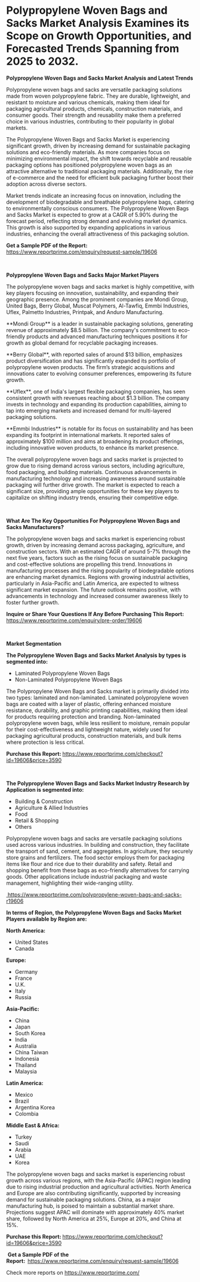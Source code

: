 <p><h1>Polypropylene Woven Bags and Sacks Market Analysis Examines its Scope on Growth Opportunities, and Forecasted Trends Spanning from 2025 to 2032.</h1></p><p><strong>Polypropylene Woven Bags and Sacks Market Analysis and Latest Trends</strong></p>
<p><p>Polypropylene woven bags and sacks are versatile packaging solutions made from woven polypropylene fabric. They are durable, lightweight, and resistant to moisture and various chemicals, making them ideal for packaging agricultural products, chemicals, construction materials, and consumer goods. Their strength and reusability make them a preferred choice in various industries, contributing to their popularity in global markets.</p><p>The Polypropylene Woven Bags and Sacks Market is experiencing significant growth, driven by increasing demand for sustainable packaging solutions and eco-friendly materials. As more companies focus on minimizing environmental impact, the shift towards recyclable and reusable packaging options has positioned polypropylene woven bags as an attractive alternative to traditional packaging materials. Additionally, the rise of e-commerce and the need for efficient bulk packaging further boost their adoption across diverse sectors.</p><p>Market trends indicate an increasing focus on innovation, including the development of biodegradable and breathable polypropylene bags, catering to environmentally conscious consumers. The Polypropylene Woven Bags and Sacks Market is expected to grow at a CAGR of 5.90% during the forecast period, reflecting strong demand and evolving market dynamics. This growth is also supported by expanding applications in various industries, enhancing the overall attractiveness of this packaging solution.</p></p>
<p><strong>Get a Sample PDF of the Report:&nbsp;</strong> <a href="https://www.reportprime.com/enquiry/request-sample/19606?utm_campaign=2479&utm_medium=2&utm_source=Github&utm_content=ia&utm_term=20032025&utm_id=polypropylene-woven-bags-and-sacks">https://www.reportprime.com/enquiry/request-sample/19606</a></p>
<p>&nbsp;</p>
<p><strong>Polypropylene Woven Bags and Sacks Major Market Players</strong></p>
<p><p>The polypropylene woven bags and sacks market is highly competitive, with key players focusing on innovation, sustainability, and expanding their geographic presence. Among the prominent companies are Mondi Group, United Bags, Berry Global, Muscat Polymers, Al-Tawfiq, Emmbi Industries, Uflex, Palmetto Industries, Printpak, and Anduro Manufacturing.</p><p>**Mondi Group** is a leader in sustainable packaging solutions, generating revenue of approximately $8.5 billion. The company's commitment to eco-friendly products and advanced manufacturing techniques positions it for growth as global demand for recyclable packaging increases.</p><p>**Berry Global**, with reported sales of around $13 billion, emphasizes product diversification and has significantly expanded its portfolio of polypropylene woven products. The firm’s strategic acquisitions and innovations cater to evolving consumer preferences, empowering its future growth.</p><p>**Uflex**, one of India's largest flexible packaging companies, has seen consistent growth with revenues reaching about $1.3 billion. The company invests in technology and expanding its production capabilities, aiming to tap into emerging markets and increased demand for multi-layered packaging solutions.</p><p>**Emmbi Industries** is notable for its focus on sustainability and has been expanding its footprint in international markets. It reported sales of approximately $100 million and aims at broadening its product offerings, including innovative woven products, to enhance its market presence.</p><p>The overall polypropylene woven bags and sacks market is projected to grow due to rising demand across various sectors, including agriculture, food packaging, and building materials. Continuous advancements in manufacturing technology and increasing awareness around sustainable packaging will further drive growth. The market is expected to reach a significant size, providing ample opportunities for these key players to capitalize on shifting industry trends, ensuring their competitive edge.</p></p>
<p>&nbsp;</p>
<p><strong>What Are The Key Opportunities For Polypropylene Woven Bags and Sacks Manufacturers?</strong></p>
<p><p>The polypropylene woven bags and sacks market is experiencing robust growth, driven by increasing demand across packaging, agriculture, and construction sectors. With an estimated CAGR of around 5-7% through the next five years, factors such as the rising focus on sustainable packaging and cost-effective solutions are propelling this trend. Innovations in manufacturing processes and the rising popularity of biodegradable options are enhancing market dynamics. Regions with growing industrial activities, particularly in Asia-Pacific and Latin America, are expected to witness significant market expansion. The future outlook remains positive, with advancements in technology and increased consumer awareness likely to foster further growth.</p></p>
<p><strong>Inquire or Share Your Questions If Any Before Purchasing This Report:</strong> <a href="https://www.reportprime.com/enquiry/pre-order/19606?utm_campaign=2479&utm_medium=2&utm_source=Github&utm_content=ia&utm_term=20032025&utm_id=polypropylene-woven-bags-and-sacks">https://www.reportprime.com/enquiry/pre-order/19606</a></p>
<p>&nbsp;</p>
<p><strong>Market Segmentation</strong></p>
<p><strong>The Polypropylene Woven Bags and Sacks Market Analysis by types is segmented into:</strong></p>
<p><ul><li>Laminated Polypropylene Woven Bags</li><li>Non-Laminated Polypropylene Woven Bags</li></ul></p>
<p><p>The Polypropylene Woven Bags and Sacks market is primarily divided into two types: laminated and non-laminated. Laminated polypropylene woven bags are coated with a layer of plastic, offering enhanced moisture resistance, durability, and graphic printing capabilities, making them ideal for products requiring protection and branding. Non-laminated polypropylene woven bags, while less resilient to moisture, remain popular for their cost-effectiveness and lightweight nature, widely used for packaging agricultural products, construction materials, and bulk items where protection is less critical.</p></p>
<p><strong>Purchase this Report:&nbsp;</strong><a href="https://www.reportprime.com/checkout?id=19606&price=3590&utm_campaign=2479&utm_medium=2&utm_source=Github&utm_content=ia&utm_term=20032025&utm_id=polypropylene-woven-bags-and-sacks">https://www.reportprime.com/checkout?id=19606&price=3590</a></p>
<p>&nbsp;</p>
<p><strong>The Polypropylene Woven Bags and Sacks Market Industry Research by Application is segmented into:</strong></p>
<p><ul><li>Building & Construction</li><li>Agriculture & Allied Industries</li><li>Food</li><li>Retail & Shopping</li><li>Others</li></ul></p>
<p><p>Polypropylene woven bags and sacks are versatile packaging solutions used across various industries. In building and construction, they facilitate the transport of sand, cement, and aggregates. In agriculture, they securely store grains and fertilizers. The food sector employs them for packaging items like flour and rice due to their durability and safety. Retail and shopping benefit from these bags as eco-friendly alternatives for carrying goods. Other applications include industrial packaging and waste management, highlighting their wide-ranging utility.</p></p>
<p><a href="https://www.reportprime.com/polypropylene-woven-bags-and-sacks-r19606?utm_campaign=2479&utm_medium=2&utm_source=Github&utm_content=ia&utm_term=20032025&utm_id=polypropylene-woven-bags-and-sacks">&nbsp;https://www.reportprime.com/polypropylene-woven-bags-and-sacks-r19606</a></p>
<p><strong>In terms of Region, the Polypropylene Woven Bags and Sacks Market Players available by Region are:</strong></p>
<p>
    <p> <strong> North America: </strong>
        <ul>
            <li>United States</li>
            <li>Canada</li>
        </ul>
        </p> 
    <p> <strong> Europe: </strong>
        <ul>
            <li>Germany</li>
            <li>France</li>
            <li>U.K.</li>
            <li>Italy</li>
            <li>Russia</li>
        </ul>
        </p> 
    <p> <strong> Asia-Pacific: </strong>
        <ul>
            <li>China</li>
            <li>Japan</li>
            <li>South Korea</li>
            <li>India</li>
            <li>Australia</li>
            <li>China Taiwan</li>
            <li>Indonesia</li>
            <li>Thailand</li>
            <li>Malaysia</li>
        </ul>
        </p> 
    <p> <strong> Latin America: </strong>
        <ul>
            <li>Mexico</li>
            <li>Brazil</li>
            <li>Argentina Korea</li>
            <li>Colombia</li>
        </ul>
        </p> 
    <p> <strong> Middle East & Africa: </strong>
        <ul>
            <li>Turkey</li>
            <li>Saudi</li>
            <li>Arabia</li>
            <li>UAE</li>
            <li>Korea</li>
        </ul>
    </p>
    </p>
<p><p>The polypropylene woven bags and sacks market is experiencing robust growth across various regions, with the Asia-Pacific (APAC) region leading due to rising industrial production and agricultural activities. North America and Europe are also contributing significantly, supported by increasing demand for sustainable packaging solutions. China, as a major manufacturing hub, is poised to maintain a substantial market share. Projections suggest APAC will dominate with approximately 40% market share, followed by North America at 25%, Europe at 20%, and China at 15%.</p></p>
<p><strong>Purchase this Report: </strong><a href="https://www.reportprime.com/checkout?id=19606&price=3590&utm_campaign=2479&utm_medium=2&utm_source=Github&utm_content=ia&utm_term=20032025&utm_id=polypropylene-woven-bags-and-sacks">https://www.reportprime.com/checkout?id=19606&price=3590</a></p>
<p>&nbsp;<strong>Get a Sample PDF of the Report:&nbsp;&nbsp;</strong><a href="https://www.reportprime.com/enquiry/request-sample/19606?utm_campaign=2479&utm_medium=2&utm_source=Github&utm_content=ia&utm_term=20032025&utm_id=polypropylene-woven-bags-and-sacks">https://www.reportprime.com/enquiry/request-sample/19606</a></p>
<p><strong></strong></p>
<p>Check more reports on <a href="https://www.reportprime.com/?utm_campaign=2479&utm_medium=2&utm_source=Github&utm_content=ia&utm_term=20032025&utm_id=polypropylene-woven-bags-and-sacks">https://www.reportprime.com/</a></p>